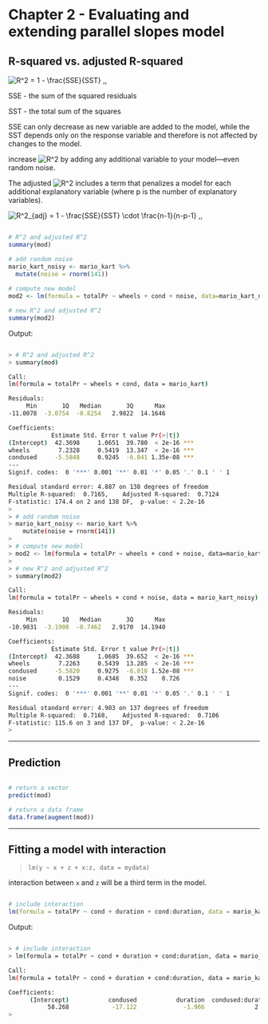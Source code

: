 # Chapter 2 - Evaluating and extending parallel slopes model
## R-squared vs. adjusted R-squared


![R^2 = 1 - \frac{SSE}{SST} \,,](https://render.githubusercontent.com/render/math?math=R%5E2%20%3D%201%20-%20%5Cfrac%7BSSE%7D%7BSST%7D%20%5C%2C%2C)

SSE - the sum of the squared residuals

SST - the total sum of the squares

SSE can only decrease as new variable are added to the model, while the SST depends only on the response variable and therefore is not affected by changes to the model.

increase ![R^2](https://render.githubusercontent.com/render/math?math=R%5E2) by adding any additional variable to your model—even random noise.


The adjusted ![R^2](https://render.githubusercontent.com/render/math?math=R%5E2) includes a term that penalizes a model for each additional explanatory variable (where p is the number of explanatory variables).

![R^2_{adj} = 1 - \frac{SSE}{SST} \cdot \frac{n-1}{n-p-1} \,,](https://render.githubusercontent.com/render/math?math=R%5E2_%7Badj%7D%20%3D%201%20-%20%5Cfrac%7BSSE%7D%7BSST%7D%20%5Ccdot%20%5Cfrac%7Bn-1%7D%7Bn-p-1%7D%20%5C%2C%2C)

```r

# R^2 and adjusted R^2
summary(mod)

# add random noise
mario_kart_noisy <- mario_kart %>%
  mutate(noise = rnorm(141))
  
# compute new model
mod2 <- lm(formula = totalPr ~ wheels + cond + noise, data=mario_kart_noisy)

# new R^2 and adjusted R^2
summary(mod2)

```

Output:

```bash

> # R^2 and adjusted R^2
> summary(mod)

Call:
lm(formula = totalPr ~ wheels + cond, data = mario_kart)

Residuals:
     Min       1Q   Median       3Q      Max 
-11.0078  -3.0754  -0.8254   2.9822  14.1646 

Coefficients:
            Estimate Std. Error t value Pr(>|t|)    
(Intercept)  42.3698     1.0651  39.780  < 2e-16 ***
wheels        7.2328     0.5419  13.347  < 2e-16 ***
condused     -5.5848     0.9245  -6.041 1.35e-08 ***
---
Signif. codes:  0 '***' 0.001 '**' 0.01 '*' 0.05 '.' 0.1 ' ' 1

Residual standard error: 4.887 on 138 degrees of freedom
Multiple R-squared:  0.7165,	Adjusted R-squared:  0.7124 
F-statistic: 174.4 on 2 and 138 DF,  p-value: < 2.2e-16
> 
> # add random noise
> mario_kart_noisy <- mario_kart %>%
    mutate(noise = rnorm(141))
> 
> # compute new model
> mod2 <- lm(formula = totalPr ~ wheels + cond + noise, data=mario_kart_noisy)
> 
> # new R^2 and adjusted R^2
> summary(mod2)

Call:
lm(formula = totalPr ~ wheels + cond + noise, data = mario_kart_noisy)

Residuals:
     Min       1Q   Median       3Q      Max 
-10.9831  -3.1908  -0.7462   2.9170  14.1940 

Coefficients:
            Estimate Std. Error t value Pr(>|t|)    
(Intercept)  42.3688     1.0685  39.652  < 2e-16 ***
wheels        7.2263     0.5439  13.285  < 2e-16 ***
condused     -5.5820     0.9275  -6.018 1.52e-08 ***
noise         0.1529     0.4348   0.352    0.726    
---
Signif. codes:  0 '***' 0.001 '**' 0.01 '*' 0.05 '.' 0.1 ' ' 1

Residual standard error: 4.903 on 137 degrees of freedom
Multiple R-squared:  0.7168,	Adjusted R-squared:  0.7106 
F-statistic: 115.6 on 3 and 137 DF,  p-value: < 2.2e-16
> 

```
***

## Prediction


```r

# return a vector
predict(mod)

# return a data frame
data.frame(augment(mod))


```

***


## Fitting a model with interaction

> `lm(y ~ x + z + x:z, data = mydata)`

interaction between `x` and `z` will be a third term in the model.

```r

# include interaction
lm(formula = totalPr ~ cond + duration + cond:duration, data = mario_kart)

```

Output:

```bash

> # include interaction
> lm(formula = totalPr ~ cond + duration + cond:duration, data = mario_kart)

Call:
lm(formula = totalPr ~ cond + duration + cond:duration, data = mario_kart)

Coefficients:
      (Intercept)           condused           duration  condused:duration  
           58.268            -17.122             -1.966              2.325
> 


```



